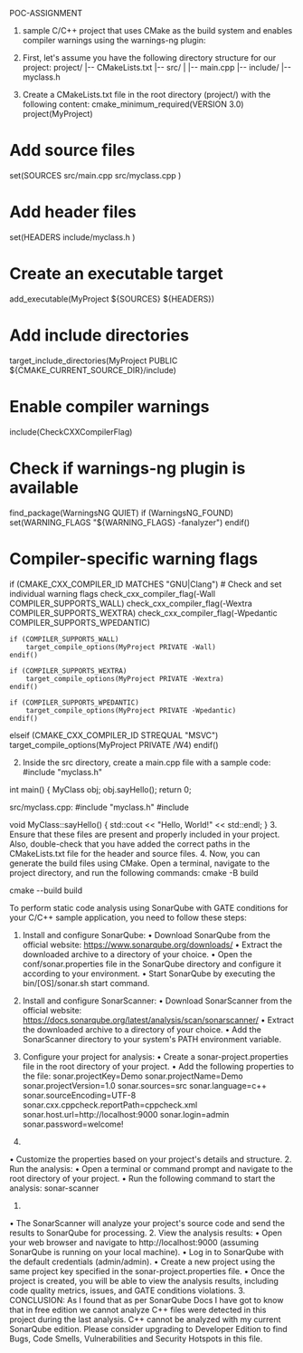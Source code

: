 POC-ASSIGNMENT

1.	sample C/C++ project that uses CMake as the build system and enables compiler warnings using the warnings-ng plugin:
2.	First, let's assume you have the following directory structure for our project:
project/
|-- CMakeLists.txt
|-- src/
|    |-- main.cpp
|-- include/
|-- myclass.h

1.	Create a CMakeLists.txt file in the root directory (project/) with the following content:
cmake_minimum_required(VERSION 3.0)
project(MyProject)

# Add source files
set(SOURCES
    src/main.cpp
    src/myclass.cpp
)

# Add header files
set(HEADERS
    include/myclass.h
)

# Create an executable target
add_executable(MyProject ${SOURCES} ${HEADERS})

# Add include directories
target_include_directories(MyProject PUBLIC ${CMAKE_CURRENT_SOURCE_DIR}/include)

# Enable compiler warnings
include(CheckCXXCompilerFlag)

# Check if warnings-ng plugin is available
find_package(WarningsNG QUIET)
if (WarningsNG_FOUND)
    set(WARNING_FLAGS "${WARNING_FLAGS} -fanalyzer")
endif()

# Compiler-specific warning flags
if (CMAKE_CXX_COMPILER_ID MATCHES "GNU|Clang")
    # Check and set individual warning flags
    check_cxx_compiler_flag(-Wall COMPILER_SUPPORTS_WALL)
    check_cxx_compiler_flag(-Wextra COMPILER_SUPPORTS_WEXTRA)
    check_cxx_compiler_flag(-Wpedantic COMPILER_SUPPORTS_WPEDANTIC)

    if (COMPILER_SUPPORTS_WALL)
        target_compile_options(MyProject PRIVATE -Wall)
    endif()

    if (COMPILER_SUPPORTS_WEXTRA)
        target_compile_options(MyProject PRIVATE -Wextra)
    endif()

    if (COMPILER_SUPPORTS_WPEDANTIC)
        target_compile_options(MyProject PRIVATE -Wpedantic)
    endif()
elseif (CMAKE_CXX_COMPILER_ID STREQUAL "MSVC")
    target_compile_options(MyProject PRIVATE /W4)
endif()

2.	Inside the src directory, create a main.cpp file with a sample code:
#include "myclass.h"

int main() {
    MyClass obj;
    obj.sayHello();
    return 0;

src/myclass.cpp:
#include "myclass.h"
#include <iostream>

void MyClass::sayHello() {
    std::cout << "Hello, World!" << std::endl;
}
3.	Ensure that these files are present and properly included in your project. Also, double-check that you have added the correct paths in the CMakeLists.txt file for the header and source files.
4.	Now, you can generate the build files using CMake. Open a terminal, navigate to the project directory, and run the following commands:
cmake -B build
 
cmake --build build
 

To perform static code analysis using SonarQube with GATE conditions for your C/C++ sample application, you need to follow these steps:
1.	Install and configure SonarQube:
•	Download SonarQube from the official website: https://www.sonarqube.org/downloads/
•	Extract the downloaded archive to a directory of your choice.
•	Open the conf/sonar.properties file in the SonarQube directory and configure it according to your environment.
•	Start SonarQube by executing the bin/[OS]/sonar.sh start command.
2.	Install and configure SonarScanner:
•	Download SonarScanner from the official website: https://docs.sonarqube.org/latest/analysis/scan/sonarscanner/
•	Extract the downloaded archive to a directory of your choice.
•	Add the SonarScanner directory to your system's PATH environment variable.
3.	Configure your project for analysis:
•	Create a sonar-project.properties file in the root directory of your project.
•	Add the following properties to the file:
sonar.projectKey=Demo
sonar.projectName=Demo
sonar.projectVersion=1.0
sonar.sources=src
sonar.language=c++
sonar.sourceEncoding=UTF-8
sonar.cxx.cppcheck.reportPath=cppcheck.xml
sonar.host.url=http://localhost:9000
sonar.login=admin
sonar.password=welcome!

1.	
•	Customize the properties based on your project's details and structure.
2.	Run the analysis:
•	Open a terminal or command prompt and navigate to the root directory of your project.
•	Run the following command to start the analysis:
sonar-scanner
 
 
 
1.	
•	The SonarScanner will analyze your project's source code and send the results to SonarQube for processing.
2.	View the analysis results:
•	Open your web browser and navigate to http://localhost:9000 (assuming SonarQube is running on your local machine).
•	Log in to SonarQube with the default credentials (admin/admin).
•	Create a new project using the same project key specified in the sonar-project.properties file.
•	Once the project is created, you will be able to view the analysis results, including code quality metrics, issues, and GATE conditions violations.
3.	CONCLUSION: As I found that as per SonarQube Docs I have got to know that in free edition we cannot analyze C++ files were detected in this project during the last analysis. C++ cannot be analyzed with my current SonarQube edition. Please consider upgrading to Developer Edition to find Bugs, Code Smells, Vulnerabilities and Security Hotspots in this file.


